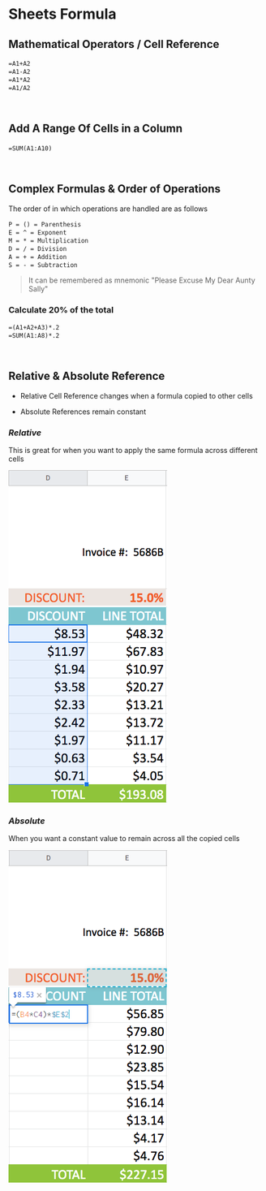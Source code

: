 # Sheets Formula

## Mathematical Operators / Cell Reference

    =A1+A2
    =A1-A2
    =A1*A2
    =A1/A2

<br>

## Add A Range Of Cells in a Column

    =SUM(A1:A10)

<br>

## Complex Formulas & Order of Operations

The order of in which operations are handled are as follows

    P = () = Parenthesis
    E = ^ = Exponent
    M = * = Multiplication
    D = / = Division
    A = + = Addition
    S = - = Subtraction

> It can be remembered as mnemonic "Please Excuse My Dear Aunty Sally"

### Calculate 20% of the total

    =(A1+A2+A3)*.2
    =SUM(A1:A8)*.2
    
<br>

## Relative & Absolute Reference

* Relative Cell Reference changes when a formula copied to other cells

* Absolute References remain constant

### **_Relative_**

This is great for when you want to apply the same formula across different cells

![Relative Reference Example](./images/sheets_relative_reference.png)

### **_Absolute_**

When you want a constant value to remain across all the copied cells

![Absolute Reference Example](./images/sheets_absolute_reference.png)

<br>

